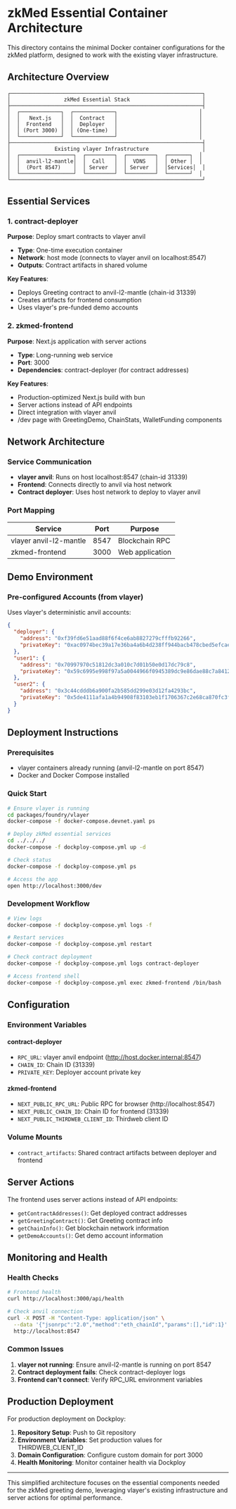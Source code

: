 # zkMed Essential Container Architecture

This directory contains the minimal Docker container configurations for the zkMed platform, designed to work with the existing vlayer infrastructure.

## Architecture Overview

```
┌─────────────────────────────────────────────────────────────┐
│                 zkMed Essential Stack                       │
├─────────────────────────────────────────────────────────────┤
│  ┌─────────────┐  ┌─────────────┐                          │
│  │   Next.js   │  │  Contract   │                          │
│  │  Frontend   │  │  Deployer   │                          │
│  │ (Port 3000) │  │ (One-time)  │                          │
│  └─────────────┘  └─────────────┘                          │
├─────────────────────────────────────────────────────────────┤
│              Existing vlayer Infrastructure                 │
│  ┌─────────────────┐  ┌─────────┐  ┌─────────┐  ┌───────┐  │
│  │  anvil-l2-mantle│  │  Call   │  │  VDNS   │  │ Other │  │
│  │  (Port 8547)    │  │ Server  │  │ Server  │  │Services│  │
│  └─────────────────┘  └─────────┘  └─────────┘  └───────┘  │
└─────────────────────────────────────────────────────────────┘
```

## Essential Services

### 1. contract-deployer
**Purpose**: Deploy smart contracts to vlayer anvil
- **Type**: One-time execution container
- **Network**: host mode (connects to vlayer anvil on localhost:8547)
- **Outputs**: Contract artifacts in shared volume

**Key Features**:
- Deploys Greeting contract to anvil-l2-mantle (chain-id 31339)
- Creates artifacts for frontend consumption
- Uses vlayer's pre-funded demo accounts

### 2. zkmed-frontend  
**Purpose**: Next.js application with server actions
- **Type**: Long-running web service
- **Port**: 3000
- **Dependencies**: contract-deployer (for contract addresses)

**Key Features**:
- Production-optimized Next.js build with bun
- Server actions instead of API endpoints
- Direct integration with vlayer anvil
- /dev page with GreetingDemo, ChainStats, WalletFunding components

## Network Architecture

### Service Communication
- **vlayer anvil**: Runs on host localhost:8547 (chain-id 31339)
- **Frontend**: Connects directly to anvil via host network
- **Contract deployer**: Uses host network to deploy to vlayer anvil

### Port Mapping
| Service | Port | Purpose |
|---------|------|---------|
| vlayer anvil-l2-mantle | 8547 | Blockchain RPC |
| zkmed-frontend | 3000 | Web application |

## Demo Environment

### Pre-configured Accounts (from vlayer)
Uses vlayer's deterministic anvil accounts:

```json
{
  "deployer": {
    "address": "0xf39fd6e51aad88f6f4ce6ab8827279cfffb92266",
    "privateKey": "0xac0974bec39a17e36ba4a6b4d238ff944bacb478cbed5efcae784d7bf4f2ff80"
  },
  "user1": {
    "address": "0x70997970c51812dc3a010c7d01b50e0d17dc79c8",
    "privateKey": "0x59c6995e998f97a5a0044966f0945389dc9e86dae88c7a8412f4603b6b78690d"
  },
  "user2": {
    "address": "0x3c44cdddb6a900fa2b585dd299e03d12fa4293bc",
    "privateKey": "0x5de4111afa1a4b94908f83103eb1f1706367c2e68ca870fc3fb9a804cdab365a"
  }
}
```

## Deployment Instructions

### Prerequisites
- vlayer containers already running (anvil-l2-mantle on port 8547)
- Docker and Docker Compose installed

### Quick Start
```bash
# Ensure vlayer is running
cd packages/foundry/vlayer
docker-compose -f docker-compose.devnet.yaml ps

# Deploy zkMed essential services
cd ../../../
docker-compose -f dockploy-compose.yml up -d

# Check status
docker-compose -f dockploy-compose.yml ps

# Access the app
open http://localhost:3000/dev
```

### Development Workflow
```bash
# View logs
docker-compose -f dockploy-compose.yml logs -f

# Restart services
docker-compose -f dockploy-compose.yml restart

# Check contract deployment
docker-compose -f dockploy-compose.yml logs contract-deployer

# Access frontend shell
docker-compose -f dockploy-compose.yml exec zkmed-frontend /bin/bash
```

## Configuration

### Environment Variables

#### contract-deployer
- `RPC_URL`: vlayer anvil endpoint (http://host.docker.internal:8547)
- `CHAIN_ID`: Chain ID (31339)
- `PRIVATE_KEY`: Deployer account private key

#### zkmed-frontend
- `NEXT_PUBLIC_RPC_URL`: Public RPC for browser (http://localhost:8547)
- `NEXT_PUBLIC_CHAIN_ID`: Chain ID for frontend (31339)
- `NEXT_PUBLIC_THIRDWEB_CLIENT_ID`: Thirdweb client ID

### Volume Mounts
- `contract_artifacts`: Shared contract artifacts between deployer and frontend

## Server Actions

The frontend uses server actions instead of API endpoints:

- `getContractAddresses()`: Get deployed contract addresses
- `getGreetingContract()`: Get Greeting contract info
- `getChainInfo()`: Get blockchain network information
- `getDemoAccounts()`: Get demo account information

## Monitoring and Health

### Health Checks
```bash
# Frontend health
curl http://localhost:3000/api/health

# Check anvil connection
curl -X POST -H "Content-Type: application/json" \
  --data '{"jsonrpc":"2.0","method":"eth_chainId","params":[],"id":1}' \
  http://localhost:8547
```

### Common Issues

1. **vlayer not running**: Ensure anvil-l2-mantle is running on port 8547
2. **Contract deployment fails**: Check contract-deployer logs
3. **Frontend can't connect**: Verify RPC_URL environment variables

## Production Deployment

For production deployment on Dockploy:

1. **Repository Setup**: Push to Git repository
2. **Environment Variables**: Set production values for THIRDWEB_CLIENT_ID
3. **Domain Configuration**: Configure custom domain for port 3000
4. **Health Monitoring**: Monitor container health via Dockploy

---

This simplified architecture focuses on the essential components needed for the zkMed greeting demo, leveraging vlayer's existing infrastructure and server actions for optimal performance. 